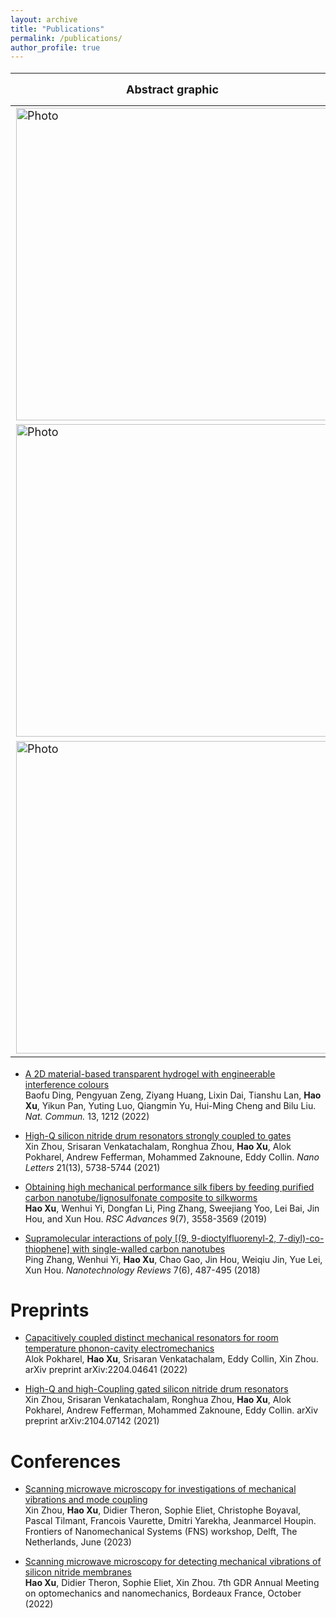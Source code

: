 ```yaml
---
layout: archive
title: "Publications"
permalink: /publications/
author_profile: true
---
```

<style scoped>
  table {
  font-size: 18px;
  }
</style>
Abstract graphic | Selected publication journals 
--- | --- 
<img src="https://haoxsia.github.io/images/publication/nl_2021_v1.png?raw=true" alt="Photo" style="width: 500px;"/> | [Fabrication of silicon nitride membrane nanoelectromechanical resonator](https://www.sciencedirect.com/science/article/pii/S0167931723001296?via%3Dihub)<br/> **Hao Xu**, Srisaran Venkatachalam, Christophe Boyaval, Pascal Tilmant, Francois Vaurette, Yves Deblock, Didier Theron, Xin Zhou. *Microelectronic Engineering* 280, 112064 (2023)
<img src="https://haoxsia.github.io/images/publication/nnano_2022_v1.png?raw=true" alt="Photo" style="width: 500px;"/> | [Magnetically tunable and stable deep-ultraviolet birefringent optics using two-dimensional hexagonal boron nitride](https://www.nature.com/articles/s41565-022-01186-1)<br/> **Hao Xu**, Baofu Ding, Youan Xu, Ziyang Huang, Dahai Wei, Shaohua Chen, Tianshu Lan, Yikun Pan, Hui-Ming Cheng and Bilu Liu. *Nature Nanotechnology* 17, 1091–1096 (2022)
<img src="https://haoxsia.github.io/images/publication/nl_2022_v1.png?raw=true" alt="Photo" style="width: 500px;"/> | [Capacitively coupled distinct mechanical resonators for room temperature phonon-cavity electromechanics](https://pubs.acs.org/doi/10.1021/acs.nanolett.2c01848)<br/> Alok Pokharel, **Hao Xu**, Srisaran Venkatachalam, Eddy Collin, Xin Zhou. *Nano Letters* 22 (18), 7351-7357 (2022)

* [A 2D material-based transparent hydrogel with engineerable interference colours](https://www.nature.com/articles/s41467-021-26587-z)\
Baofu Ding, Pengyuan Zeng, Ziyang Huang, Lixin Dai, Tianshu Lan, **Hao Xu**, Yikun Pan, Yuting Luo, Qiangmin Yu, Hui-Ming Cheng and Bilu Liu. *Nat. Commun.* 13, 1212 (2022)

* [High-Q silicon nitride drum resonators strongly coupled to gates](https://pubs.acs.org/doi/10.1021/acs.nanolett.1c01477)\
Xin Zhou, Srisaran Venkatachalam, Ronghua Zhou, **Hao Xu**, Alok Pokharel, Andrew Fefferman, Mohammed Zaknoune, Eddy Collin. *Nano Letters* 21(13), 5738-5744 (2021)

* [Obtaining high mechanical performance silk fibers by feeding purified carbon nanotube/lignosulfonate composite to silkworms](https://pubs.rsc.org/en/content/articlelanding/2019/ra/c8ra09934k)<br/> **Hao Xu**, Wenhui Yi, Dongfan Li, Ping Zhang, Sweejiang Yoo, Lei Bai, Jin Hou, and Xun Hou. *RSC Advances* 9(7), 3558-3569 (2019)

* [Supramolecular interactions of poly [(9, 9-dioctylfluorenyl-2, 7-diyl)-co-thiophene] with
single-walled carbon nanotubes](https://www.degruyter.com/document/doi/10.1515/ntrev-2018-0041/html)<br/> Ping Zhang, Wenhui Yi, **Hao Xu**, Chao Gao, Jin Hou, Weiqiu Jin, Yue Lei, Xun Hou. *Nanotechnology Reviews* 7(6), 487-495 (2018)

# Preprints

* [Capacitively coupled distinct mechanical resonators for room temperature phonon-cavity electromechanics](https://arxiv.org/abs/2204.04641)\
Alok Pokharel, **Hao Xu**, Srisaran Venkatachalam, Eddy Collin, Xin Zhou. arXiv preprint arXiv:2204.04641 (2022)

* [High-Q and high-Coupling gated silicon nitride drum resonators](https://arxiv.org/abs/2104.07142v1)\
Xin Zhou, Srisaran Venkatachalam, Ronghua Zhou, **Hao Xu**, Alok Pokharel, Andrew Fefferman, Mohammed Zaknoune, Eddy Collin. arXiv preprint arXiv:2104.07142 (2021)

# Conferences

* [Scanning microwave microscopy for investigations of mechanical vibrations and mode coupling](https://www.fns2023.nl/)\
Xin Zhou, **Hao Xu**, Didier Theron, Sophie Eliet, Christophe Boyaval, Pascal Tilmant, Francois Vaurette, Dmitri Yarekha, Jeanmarcel Houpin. Frontiers of Nanomechanical Systems (FNS) workshop, Delft, The Netherlands, June (2023)

* [Scanning microwave microscopy for detecting mechanical vibrations of silicon nitride membranes](https://mecaqcolloq2022.sciencesconf.org/program)\
**Hao Xu**, Didier Theron, Sophie Eliet, Xin Zhou. 7th GDR Annual Meeting on optomechanics and nanomechanics, Bordeaux France, October (2022)


